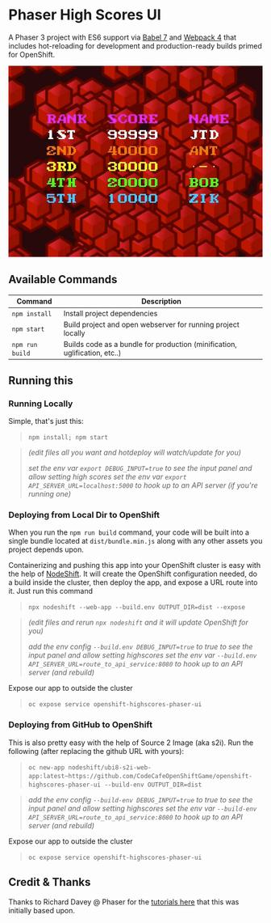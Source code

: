 # Phaser High Scores UI

A Phaser 3 project with ES6 support via [Babel 7](https://babeljs.io/) and [Webpack 4](https://webpack.js.org/)
that includes hot-reloading for development and production-ready builds primed for OpenShift.

![Screenshot](./.screens/redscores.gif)

## Available Commands

| Command | Description |
|---------|-------------|
| `npm install` | Install project dependencies |
| `npm start` | Build project and open webserver for running project locally |
| `npm run build` | Builds code as a bundle for production (minification, uglification, etc..) |


## Running this
### Running Locally
Simple, that's just this:
> `npm install; npm start`

>*(edit files all you want and hotdeploy will watch/update for you)*
>
>*set the env var `export DEBUG_INPUT=true` to see the input panel and allow setting high scores*
>*set the env var `export API_SERVER_URL=localhost:5000` to hook up to an API server (if you're running one)*

### Deploying from Local Dir to OpenShift
When you run the `npm run build` command, your code will be built into a single bundle located at `dist/bundle.min.js` along with any other assets you project depends upon.

Containerizing and pushing this app into your OpenShift cluster is easy with the help of [NodeShift](https://nodeshift.dev/). It will create the OpenShift configuration needed, do a build inside the cluster, then deploy the app, and expose a URL route into it. Just run this command
  >`npx nodeshift --web-app --build.env OUTPUT_DIR=dist --expose`

>*(edit files and rerun `npx nodeshift` and it will update OpenShift for you)*
>
>*add the env config `--build.env DEBUG_INPUT=true` to true to see the input panel and allow setting highscores*
>*set the env var `--build.env API_SERVER_URL=route_to_api_service:8080` to hook up to an API server (and rebuild)*

Expose our app to outside the cluster
> `oc expose service openshift-highscores-phaser-ui`

### Deploying from GitHub to OpenShift
This is also pretty easy with the help of Source 2 Image (aka s2i). Run the following (after replacing the github URL with yours):
  >`oc new-app nodeshift/ubi8-s2i-web-app:latest~https://github.com/CodeCafeOpenShiftGame/openshift-highscores-phaser-ui --build-env OUTPUT_DIR=dist`

>*add the env config `--build-env DEBUG_INPUT=true` to true to see the input panel and allow setting highscores*
>*set the env var `--build-env API_SERVER_URL=route_to_api_service:8080` to hook up to an API server (and rebuild)*

Expose our app to outside the cluster
> `oc expose service openshift-highscores-phaser-ui`

## Credit & Thanks
Thanks to Richard Davey @ Phaser for the [tutorials here](https://phaser.io/learn/community-tutorials) that this was initially based upon.
